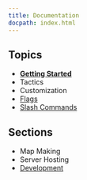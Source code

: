```yaml
---
title: Documentation
docpath: index.html
---
```


## Topics
- **[Getting Started](/documentation/getting_started)**
- Tactics
- Customization
- [Flags](/documentation/flags)
- [Slash Commands](/documentation/slash_commands)

## Sections
- Map Making
- Server Hosting
- [Development](/documentation/developer)
